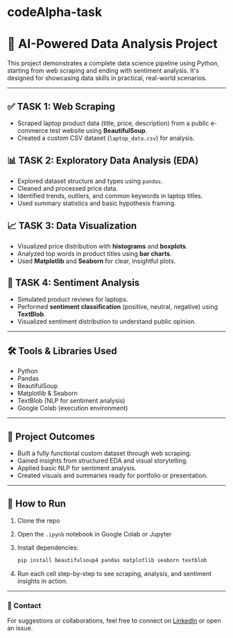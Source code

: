 # codeAlpha-task
# 🧐 AI-Powered Data Analysis Project

This project demonstrates a complete data science pipeline using Python, starting from web scraping and ending with sentiment analysis. It's designed for showcasing data skills in practical, real-world scenarios.

---

## ✅ TASK 1: Web Scraping

* Scraped laptop product data (title, price, description) from a public e-commerce test website using **BeautifulSoup**.
* Created a custom CSV dataset (`laptop_data.csv`) for analysis.

## 📊 TASK 2: Exploratory Data Analysis (EDA)

* Explored dataset structure and types using `pandas`.
* Cleaned and processed price data.
* Identified trends, outliers, and common keywords in laptop titles.
* Used summary statistics and basic hypothesis framing.

## 📈 TASK 3: Data Visualization

* Visualized price distribution with **histograms** and **boxplots**.
* Analyzed top words in product titles using **bar charts**.
* Used **Matplotlib** and **Seaborn** for clear, insightful plots.

## 💬 TASK 4: Sentiment Analysis

* Simulated product reviews for laptops.
* Performed **sentiment classification** (positive, neutral, negative) using **TextBlob**.
* Visualized sentiment distribution to understand public opinion.

---

## 🛠️ Tools & Libraries Used

* Python
* Pandas
* BeautifulSoup
* Matplotlib & Seaborn
* TextBlob (NLP for sentiment analysis)
* Google Colab (execution environment)

---

## 🚀 Project Outcomes

* Built a fully functional custom dataset through web scraping.
* Gained insights from structured EDA and visual storytelling.
* Applied basic NLP for sentiment analysis.
* Created visuals and summaries ready for portfolio or presentation.

---

## 📄 How to Run

1. Clone the repo
2. Open the `.ipynb` notebook in Google Colab or Jupyter
3. Install dependencies:

   ```bash
   pip install beautifulsoup4 pandas matplotlib seaborn textblob
   ```
4. Run each cell step-by-step to see scraping, analysis, and sentiment insights in action.

---

### 💌 Contact

For suggestions or collaborations, feel free to connect on [LinkedIn](#) or open an issue.

